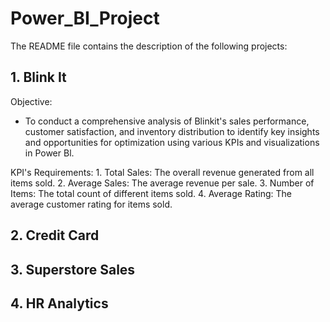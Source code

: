 # Power_BI_Project
The README file contains the description of the following projects:

## 1. Blink It
  Objective:
  - To conduct a comprehensive analysis of Blinkit's sales performance, customer satisfaction, and inventory distribution to identify key insights and opportunities for optimization using various KPIs and visualizations in Power Bl.

 KPI's Requirements:
      1.	Total Sales: The overall revenue generated from all items sold.
      2.	Average Sales: The average revenue per sale.
      3.	Number of Items: The total count of different items sold.
      4.	Average Rating: The average customer rating for items sold.


  






## 2. Credit Card

## 3. Superstore Sales

## 4. HR Analytics


